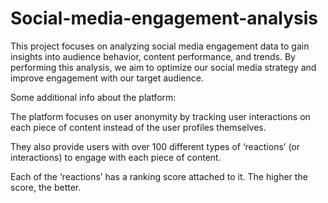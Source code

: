 # Social-media-engagement-analysis
This project focuses on analyzing social media engagement data to gain insights into audience behavior, content performance, and trends. By performing this analysis, we aim to optimize our social media strategy and improve engagement with our target audience.


Some additional info about the platform:

The platform focuses on user anonymity by tracking user interactions on each piece of content instead of the user profiles themselves.

They also provide users with over 100 different types of ‘reactions’ (or interactions) to engage with each piece of content.

Each of the ‘reactions’ has a ranking score attached to it. The higher the score, the better.
